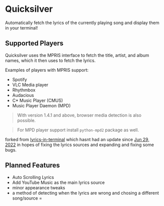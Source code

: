# Quicksilver
Automatically fetch the lyrics of the currently playing song and display them in your terminal!

## Supported Players
Quicksilver uses the MPRIS interface to fetch the title, artist, and album names, which it then uses to fetch the lyrics.

Examples of players with MPRIS support:
* Spotify
* VLC Media player
* Rhythmbox
* Audacious
* C* Music Player (CMUS)
* Music Player Daemon (MPD)

> With version 1.4.1 and above, browser media detection is also possible.

> For MPD player support install `python-mpd2` package as well.

forked from [lyrics-in-terminal](https://github.com/Jugran/lyrics-in-terminal) which hasnt had an update since [Jun 29, 2022](https://github.com/Jugran/lyrics-in-terminal/commit/1661dac6f2b97b29467e8e76c4ddc024a682ec7e) in hopes of fixing the lyrics sources and expanding and fixing some bugs.



## Planned Features
* Auto Scrolling Lyrics
* Add YouTube Music as the main lyrics source
* minor appearance tweaks
* a method of detecting when the lyrics are wrong and chosing a different song/source
=
